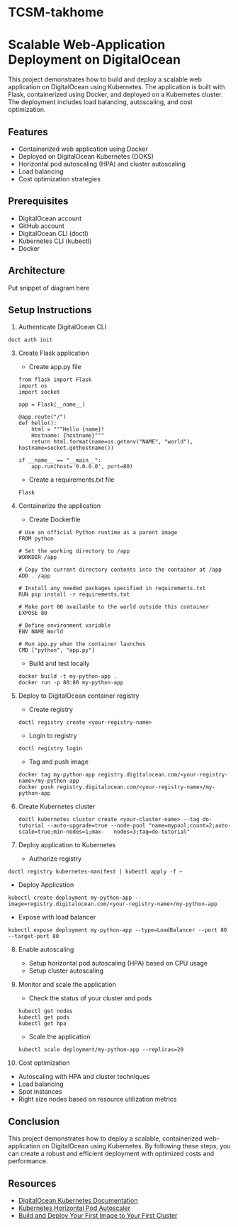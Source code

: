 # TCSM-takhome

# Scalable Web-Application Deployment on DigitalOcean
This project demonstrates how to build and deploy a scalable web application on DigitalOcean using Kubernetes. The application is built with Flask, containerized using Docker, and deployed on a Kubernetes cluster. The deployment includes load balancing, autoscaling, and cost optimization.   

## Features
- Containerized web application using Docker
- Deployed on DigitalOcean Kubernetes (DOKS)
- Horizontal pod autoscaling (HPA) and cluster autoscaling 
- Load balancing
- Cost optimization strategies

## Prerequisites 
- DigitalOcean account
- GitHub account
- DigitalOcean CLI (doctl)
- Kubernetes CLI (kubectl)
- Docker

## Architecture 

Put snippet of diagram here


## Setup Instructions  

1) Authenticate DigitalOcean CLI
   
```
doct auth init 
```

3) Create Flask application
   - Create app.py file 

   ```
   from flask import Flask
   import os
   import socket

   app = Flask(__name__)

   @app.route("/")
   def hello():
       html = """Hello {name}!
       Hostname: {hostname}"""
       return html.format(name=os.getenv("NAME", "world"), hostname=socket.gethostname())

   if __name__ == "__main__":
       app.run(host='0.0.0.0', port=80)
    ```

   - Create a requirements.txt file

   ```
   Flask
   ```
  
3) Containerize the application
   - Create Dockerfile

   ```
   # Use an official Python runtime as a parent image
   FROM python

   # Set the working directory to /app
   WORKDIR /app

   # Copy the current directory contents into the container at /app
   ADD . /app   

   # Install any needed packages specified in requirements.txt
   RUN pip install -r requirements.txt

   # Make port 80 available to the world outside this container
   EXPOSE 80

   # Define environment variable
   ENV NAME World

   # Run app.py when the container launches
   CMD ["python", "app.py"]
   ```

   - Build and test locally

   ```
   docker build -t my-python-app .
   docker run -p 80:80 my-python-app  
   ```
   
3) Deploy to DigitalOcean container registry
   - Create registry

   ```
   doctl registry create <your-registry-name>
   ```
   
   - Login to registry

   ```
   doctl registry login
   ```

   - Tag and push image

   ```
   docker tag my-python-app registry.digitalocean.com/<your-registry-name>/my-python-app
   docker push registry.digitalocean.com/<your-registry-name>/my-python-app 
   ```
   
5) Create Kubernetes cluster

   ```
   doctl kubernetes cluster create <your-cluster-name> --tag do-tutorial --auto-upgrade=true --node-pool "name=mypool;count=2;auto-scale=true;min-nodes=1;max-   nodes=3;tag=do-tutorial" 
   ```
   
7) Deploy application to Kubernetes 
   - Authorize registry

  ```
  doctl registry kubernetes-manifest | kubectl apply -f –
  ```

   - Deploy Application

   ```
   kubectl create deployment my-python-app --image=registry.digitalocean.com/<your-registry-name>/my-python-app 
   ```

   - Expose with load balancer

   ```
   kubectl expose deployment my-python-app --type=LoadBalancer --port 80 --target-port 80
   ```

8) Enable autoscaling
   - Setup horizontal pod autoscaling (HPA) based on CPU usage
   - Setup cluster autoscaling 
9) Monitor and scale the application
   - Check the status of your cluster and pods

   ```
   kubectl get nodes
   kubectl get pods
   kubectl get hpa
   ```
   
   - Scale the application
  
   ```
   kubectl scale deployment/my-python-app --replicas=20
   ```
   
10) Cost optimization
   - Autoscaling with HPA and cluster techniques    
   - Load balancing
   - Spot instances
   - Right size nodes based on resource utilization metrics

## Conclusion 
This project demonstrates how to deploy a scalable, containerized web-application on DigitalOcean using Kubernetes. By following these steps, you can create a robust and efficient deployment with optimized costs and performance. 

## Resources 
- [DigitalOcean Kubernetes Documentation](https://www.digitalocean.com/docs/kubernetes/)
- [Kubernetes Horizontal Pod Autoscaler](https://kubernetes.io/docs/tasks/run-application/horizontal-pod-autoscale/)
- [Build and Deploy Your First Image to Your First Cluster](https://docs.digitalocean.com/products/kubernetes/getting-started/deploy-image-to-cluster/)


   








